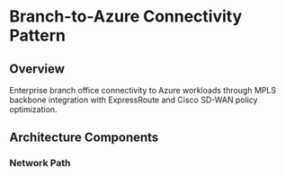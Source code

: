 # Branch-to-Azure Connectivity Pattern

## Overview
Enterprise branch office connectivity to Azure workloads through MPLS backbone integration with ExpressRoute and Cisco SD-WAN policy optimization.

## Architecture Components

### Network Path
